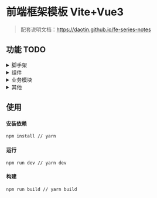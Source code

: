 # 前端框架模板 Vite+Vue3

> 配套说明文档：https://daotin.github.io/fe-series-notes

## 功能 TODO

<details>
<summary>脚手架</summary>

- [x] 开发工具推荐
- [x] 创建项目
- [x] 目录结构
- [x] vite 工程化配置
  - [ ] gzip
- [x] 代码规范
  - [ ] VSCode 常用扩展
  - [x] 代码格式化 Prettier
  - [ ] 语法校验 ESlint
  - [ ] css 代码检测--stylelint
- [x] git 提交规范
- [x] 引入 ElementPlus 组件库
- [x] 引入 TailWindCSS
- [x] 配置 vue-router
  - [x] 基础配置
  - [x] meta 定义
  - [ ] keepalive 支持
  - [ ] 面包屑
  - [x] token 鉴权
  - [x] SSO 支持
- [x] 配置 Pinia
- [x] 封装 axios
  - [x] 基础配置
  - [x] token 附加头部
  - [x] 响应错误处理
  - ~~[ ] 取消请求~~
  - [ ] 加密加签
- [x] 配置 mock
- [ ] 配置数据类型 model
  - [ ] 通用 model
    - [ ] IQuerys, IQuerysBody, IRowData，IRowInfo
    - [ ] 查询条件 IQuery
    - [ ] 业务枚举 IEnumModel
- [x] 静态资源管理
  - [ ] 样式
    - [x] reset/variable/less 基础样式
    - [x] tailwindCSS/WindiCSS
    - [x] Element Plus UI 组件库
    - [ ] TailwindCSS 配置兼容 UI 组件库
    - [ ] polyfill 垫片—兼容旧版本浏览器
  - [x] svg
    - [x] svg-icon
  - [ ] 图片
- [x] 界面布局 layouts
- [x] 配置环境变量
- [x] 权限控制
- [ ] 国际化 i18n
- [ ] 工具库
  - [ ] 常用正则表达式（手机号，邮箱，身份证）
  - [ ] 函数库
    - [ ] 文件上传
    - [ ] 文件下载
  - [ ] 枚举定义 `enum.ts`
  - [x] message 封装
  - [x] storage 封装
  - [ ] 自定义指令
    - [x] `v-auth`
  - [ ] 常量
    - [ ] Token
    - [ ] BaseUrl
    - [ ] imageUrl
    - [ ] WssUrl

</details>

<details>
<summary>组件</summary>

- [x] 基础 UI 组件 base
  - [ ] 空状态：BaseEmpty
  - [ ] 标题 title
  - [ ] 返回按钮
  - [ ] 带 toolTip 的按钮：BaseTipButton
  - [ ] 基础弹框：BaseDialog
  - [ ] 基础侧边栏：BaseDrawer
  - [ ] 基础 icon：BaseIcon
  - [ ] 基础 Switch：BaseSwitch
  - [ ] 基础 Tag：BaseTag
  - [ ] 超出换行：BaseOverflow
  - [ ] ...
- [ ] 业务容器组件 bussiness
  - [ ] 搜索表单 searchForm
  - [ ] 数据表格 dataTable
  - [ ] 机构树
  - [ ] 图片上传
  - [ ] ...

</details>

<details>
<summary>业务模块</summary>

> 参考其他组件库：https://vben.vvbin.cn/#/dashboard/analysis

- [x] 登录注册
- [ ] 首页
  - [ ] 个人信息
  - [ ] changelog
  - [ ] 卡片
  - [ ] 柱状图
  - [ ] 饼图
  - [ ] 折线图
- [ ] 打印
- [ ] 下载 PDF
- [ ] 导入/导出 Excel
- [ ] 富文本编辑器
- [ ] markdown 编辑器
- [x] 项目用到的 svg 预览界面：`iconPreview.vue`

</details>

<details>
<summary>其他</summary>

- [ ] WIKI 文档
  - [x] 基础实现过程
    - [ ] 组件封装
    - [ ] use 函数库
  - [ ] UI 设计规范
  - [ ] Git 版本控制

</details>

## 使用

#### 安装依赖

```
npm install // yarn
```

#### 运行

```
npm run dev // yarn dev
```

#### 构建

```
npm run build // yarn build
```
